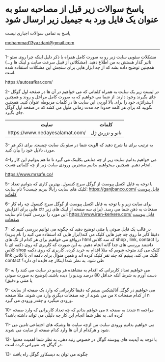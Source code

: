 <h1>پاسخ سوالات زیر قبل از مصاحبه سئو به عنوان یک فایل ورد به جیمیل زیر ارسال شود </h1>
<p>پاسخ به تمامی سوالات اجباری نیست</p>
<p><a href="mailto:mohammad13yazdani@gmail.com">mohammad13yazdani@gmail.com</a></p>
<hr>
<p>1- مشکلات سئویی سایت زیر رو به صورت کامل همراه با ذکر دلیل اینکه چرا روی سئو تاثیر گذار هستش به من اطلاع دهید. (مشکلاتی از قبیل سرعت سایت و لینک ها و…) همچنین توضیح داده بشه که از چه ابزار هایی برای سنجش این مشکلات استفاده شده است.
</p>
<p>https://autosafkar.com/</p>

<p>2- در لیست زیر یک سایت به همراه کلماتی که می خواهیم در آن ها در صفحه اول گوگل جای بگیرند وجود دارند. از شما می خواهیم که به صورت کامل مراحل و روند و همچنین استراتژی خود را برای بالا آوردن این سایت ها در کلمات مربوطه عنوان کنید. همچنین بگویید که برای هر کلمه حدودا چه مدت زمانی طول می کشد که در صفحه اول گوگل جای بگیرد.</p>

<table>
  <tr>
    <th>سایت</th>
    <th>کلمات</th>
  </tr>
  <tr>
    <td>https://www.nedayesalamat.com/</td>
    <td>تاتو و تزریق ژل</td>
  </tr>
</table>

<p>3- به ترتیب برای ما شرح دهید که الویت شما در سئو یک سایت چیست. برای ذکر هر مورد، دلایل خود را بیان کنید.</p>

<p>4-می خواهیم بدانیم سایت زیر از چه منابعی بکلینک می گیرد تا ما هم بتوانیم این کار را انجام دهیم. همچنین میخواهیم بدانیم بیشترین ورودی سایت زیر از چه کلماتی هست.</p>

https://www.mrsafe.co/

5- با توجه به فایل اکسل پیوست از گوگل سرچ کنسول. بهترین کاری که بتوانیم تعداد کلیک های سایت رابالا ببریم چیست؟
نام سایت: https://ganjbanco.com/
<a href="https://docs.google.com/spreadsheets/d/1hnarrIyTQ47UErHeM-1DhZulV3zRnTGDxXse9mc_sEI/edit?usp=sharing">فایل پیوست کلمات</a>

6- برای سایت زیر و با توجه به فایل اکسل پیوست از گوگل سرچ کنسول چه راه کار هایی برای افزایش ctr صفحات به ذهن شما می رسد. (برای سه صفحه از لینک های زیر این مورد را بررسی کنید)
نام سایت: https://www.iran-kerkere.com/
<a href="https://docs.google.com/spreadsheets/d/1f6gvTsmnQFF5zomtLEDiQdD1E904uh_q7pqMW40B6T0/edit?usp=sharing">فایل پیوست صفحات</a>

7- در قالب یک فایل صوتی یا متنی توضیح دهید که چگونه می توانیم بررسی کنیم که دقیقا کابر ما روی چه چیز هایی کلیک می کنه(ابزار هایی که استفاده می کنید را نام ببرید) درواقع می خواهیم برای هر کدام از تگ های html که سه کلاس shop , link, contact را داشتند بررسی های جدا گانه انجام دهیم. به این صورت که کاربری که روی دکمه ای با کلاس shop کلیک می کند متوجه شویم که مثلا اقدام به خرید کرده. کاربری که روی دکمه link کلیک می کند، ببینیم که چند نفر کلیک کرده اند و همین منوال برای دکمه ای با کلاس contact طی شود. به نظر شما اینکار چه فایده ای دارد؟

8- می خواهیم تعداد کاربرانی که اقدام به مشاهده هر ویدیو در سایت می کنند را به دست آورم به شرط آنکه حداقل 80 درصد ویدیو را دیده باشند.(توضیح به صورت صوتی یا متنی و دقیق)

9- می خواهیم در گوگل آنالیتیکس ببینیم که دقیقا کاربرانی که وارد یک صفحه از سایت من می شوند از چه صفحات دیگری وارد می شوند. مثلا صفحه x از کدام صفحات n ورودی میگیرد و چقدر ورودی می گیرد.

10- می خواهم بدانم که چه تعداد کاربرانی که وارد صفحه x شدند به صفحه n مراجعه کرده اند. به نظر شما انجام این کار چه دلیلی می تواند داشته باشد؟

11- می خواهیم بدانیم ورودی سایت من ازچه سایت ها  وشبکه های اجتماعی تامین می شود و هرکدام از آن ها وارد کدام صفحه از سایت می شوند.

12- با توجه به آپدیت های پیوسته گوگل در خصوص رتبه دهی، به نظر شما اهمیت محتوا در گوگل چه تغییراتی کرده است.

13- چگونه می توان به دیسکاور گوگل راه یافت
